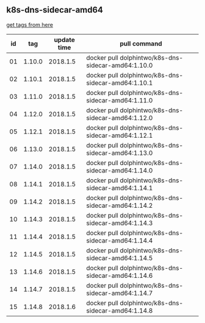 ## k8s-dns-sidecar-amd64
[get tags from here](https://console.cloud.google.com/gcr/images/google-containers/GLOBAL/k8s-dns-sidecar-amd64?project=google-containers&gcrImageListsize=200)

|id|tag|update time|pull command|
|--|---|-----------|------------|
|01|1.10.0|2018.1.5|docker pull dolphintwo/k8s-dns-sidecar-amd64:1.10.0|
|02|1.10.1|2018.1.5|docker pull dolphintwo/k8s-dns-sidecar-amd64:1.10.1|
|03|1.11.0|2018.1.5|docker pull dolphintwo/k8s-dns-sidecar-amd64:1.11.0|
|04|1.12.0|2018.1.5|docker pull dolphintwo/k8s-dns-sidecar-amd64:1.12.0|
|05|1.12.1|2018.1.5|docker pull dolphintwo/k8s-dns-sidecar-amd64:1.12.1|
|06|1.13.0|2018.1.5|docker pull dolphintwo/k8s-dns-sidecar-amd64:1.13.0|
|07|1.14.0|2018.1.5|docker pull dolphintwo/k8s-dns-sidecar-amd64:1.14.0|
|08|1.14.1|2018.1.5|docker pull dolphintwo/k8s-dns-sidecar-amd64:1.14.1|
|09|1.14.2|2018.1.5|docker pull dolphintwo/k8s-dns-sidecar-amd64:1.14.2|
|10|1.14.3|2018.1.5|docker pull dolphintwo/k8s-dns-sidecar-amd64:1.14.3|
|11|1.14.4|2018.1.5|docker pull dolphintwo/k8s-dns-sidecar-amd64:1.14.4|
|12|1.14.5|2018.1.5|docker pull dolphintwo/k8s-dns-sidecar-amd64:1.14.5|
|13|1.14.6|2018.1.5|docker pull dolphintwo/k8s-dns-sidecar-amd64:1.14.6|
|14|1.14.7|2018.1.5|docker pull dolphintwo/k8s-dns-sidecar-amd64:1.14.7|
|15|1.14.8|2018.1.6|docker pull dolphintwo/k8s-dns-sidecar-amd64:1.14.8|